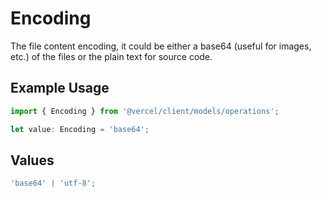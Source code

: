 # Encoding

The file content encoding, it could be either a base64 (useful for images, etc.) of the files or the plain text for source code.

## Example Usage

```typescript
import { Encoding } from '@vercel/client/models/operations';

let value: Encoding = 'base64';
```

## Values

```typescript
'base64' | 'utf-8';
```

